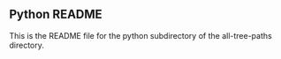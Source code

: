 ## Python README

This is the README file for the python subdirectory of the all-tree-paths directory.